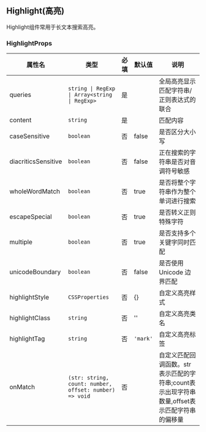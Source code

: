 ## Highlight(高亮)

Highlight组件常用于长文本搜索高亮。

<demo react="./demos/Demo01.tsx"  />

### HighlightProps

| 属性名 | 类型 | 必填 | 默认值 | 说明 |
| --- | --- | --- | --- | --- |
| queries | `string \| RegExp \| Array<string \| RegExp>` | 是 |  | 全局高亮显示匹配字符串/正则表达式的联合 |
| content | `string` | 是 |  | 匹配内容 |
| caseSensitive | `boolean` | 否 | false | 是否区分大小写 |
| diacriticsSensitive | `boolean` | 否 | false | 正在搜索的字符串是否对音调符号敏感 |
| wholeWordMatch | `boolean` | 否 | true | 是否将整个字符串作为整个单词进行搜索 |
| escapeSpecial | `boolean` | 否 | true | 是否转义正则特殊字符 |
| multiple | `boolean` | 否 | true | 是否支持多个关键字同时匹配 |
| unicodeBoundary | `boolean` | 否 | false | 是否使用 Unicode 边界匹配 |
| highlightStyle | `CSSProperties` | 否 | {} | 自定义高亮样式 |
| highlightClass | `string` | 否 | '' | 自定义高亮类名 |
| highlightTag | `string` | 否 | `'mark'` | 自定义高亮标签 |
| onMatch | `(str: string, count: number, offset: number) => void` | 否 |  | 自定义匹配回调函数。str表示匹配的字符串;count表示出现字符串数量,offset表示匹配字符串的偏移量 |
